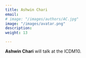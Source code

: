 ```yaml
---
title: Ashwin Chari
email: 
# image: "/images/authors/AC.jpg"
image: "/images/avatar.png"
description: 
weight: 13

---
```


**Ashwin Chari** will talk at the ICDM10.
